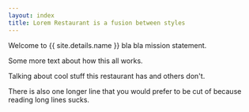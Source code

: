 ```yaml
---
layout: index
title: Lorem Restaurant is a fusion between styles
---
```


Welcome to {{ site.details.name }} bla bla mission statement.

Some more text about how this all works.

Talking about cool stuff this restaurant has and others don't.

There is also one longer line that you would prefer to be cut of because reading long lines sucks.
